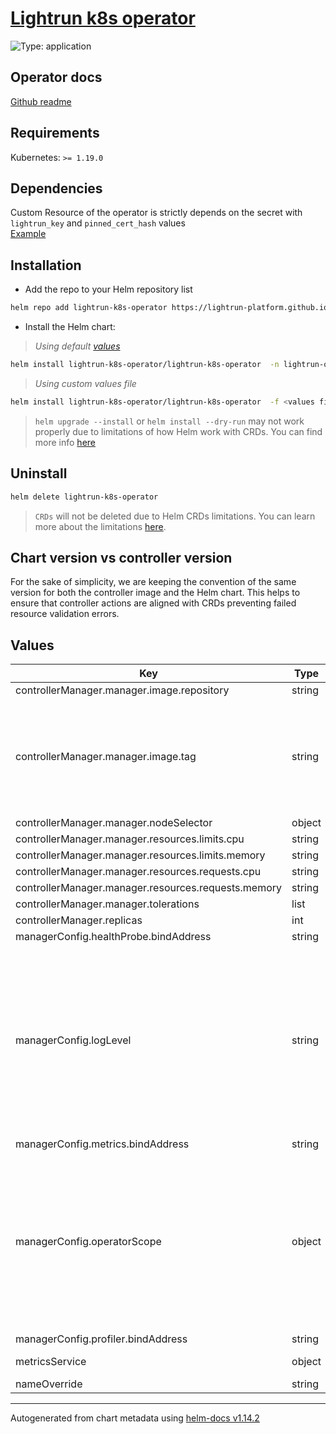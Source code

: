 # [Lightrun k8s operator](https://github.com/lightrun-platform/lightrun-k8s-operator)

![Type: application](https://img.shields.io/badge/Type-application-informational?style=flat-square)

## Operator docs
[Github readme](https://github.com/lightrun-platform/lightrun-k8s-operator/tree/main/docs)

## Requirements

Kubernetes: `>= 1.19.0`

## Dependencies

Custom Resource of the operator is strictly depends on the secret with `lightrun_key` and `pinned_cert_hash` values  
[Example](https://github.com/lightrun-platform/lightrun-k8s-operator/tree/main/examples/lightrunjavaagent.yaml#L56)

## Installation  
- Add the repo to your Helm repository list
```sh 
helm repo add lightrun-k8s-operator https://lightrun-platform.github.io/lightrun-k8s-operator
```

-  Install the Helm chart:   
> _Using default [values](../lightrun-operator/values.yaml)_  
  
```sh
helm install lightrun-k8s-operator/lightrun-k8s-operator  -n lightrun-operator --create-namespace
```  

  > _Using custom values file_

```sh
helm install lightrun-k8s-operator/lightrun-k8s-operator  -f <values file>  -n lightrun-operator --create-namespace
```
> `helm upgrade --install` or `helm install --dry-run` may not work properly due to limitations of how Helm work with CRDs.
You can find more info [here](https://helm.sh/docs/chart_best_practices/custom_resource_definitions/)


## Uninstall
```sh
helm delete lightrun-k8s-operator
```
> `CRDs` will not be deleted due to Helm CRDs limitations. You can learn more about the limitations [here](https://helm.sh/docs/topics/charts/#limitations-on-crds).

## Chart version vs controller version
For the sake of simplicity, we are keeping the convention of the same version for both the controller image and the Helm chart. This helps to ensure that controller actions are aligned with CRDs preventing failed resource validation errors.


## Values

| Key | Type | Default | Description |
|-----|------|---------|-------------|
| controllerManager.manager.image.repository | string | `"lightruncom/lightrun-k8s-operator"` |  |
| controllerManager.manager.image.tag | string | `"latest"` | For simplicity of version compatibilities we are keeping the same controller and chart versions So the most safe approach is to use same version as the Chart. When installing chart from the helm repo, every helm package version will have controller image set to chart version |
| controllerManager.manager.nodeSelector | object | `{}` |  |
| controllerManager.manager.resources.limits.cpu | string | `"500m"` |  |
| controllerManager.manager.resources.limits.memory | string | `"128Mi"` |  |
| controllerManager.manager.resources.requests.cpu | string | `"10m"` |  |
| controllerManager.manager.resources.requests.memory | string | `"64Mi"` |  |
| controllerManager.manager.tolerations | list | `[]` |  |
| controllerManager.replicas | int | `1` |  |
| managerConfig.healthProbe.bindAddress | string | `":8081"` |  |
| managerConfig.logLevel | string | `"info"` | Log level: 1 - 5 Higher number - more logs Documentation of logr module https://pkg.go.dev/github.com/go-logr/logr@v1.2.0#hdr-Verbosity On level info (0) (default) you'll see only deployments that are being added or deleted and errors On level 1 you'll see 1 additional log per every successful reconciliation loop run On level 2 you'll see all debug prints with intermediate steps while patching deployment per every reconciliation loop run |
| managerConfig.metrics.bindAddress | string | `":8080"` |  |
| managerConfig.operatorScope | object | `{"namespacedScope":false,"namespaces":["default"]}` | Operator may work in 2 scopes: cluster and namespaced Cluster scope will give permissions to operator to watch and patch deployment in the whole cluster With namespaced scope you need to provide list of namespaces that operator will be able to watch. Namespaced scope implemented by both controller code and creation of the appropriate Roles by the chart Any change to the list of namespaces will cause restart of the operator controller pod. |
| managerConfig.profiler.bindAddress | string | `""` |  |
| metricsService | object | `{"ports":[{"name":"http","port":8080,"protocol":"TCP","targetPort":8080}],"type":"ClusterIP"}` | Metrics service for prometheus compatible poller |
| nameOverride | string | `"lightrun-k8s-operator"` |  |

----------------------------------------------
Autogenerated from chart metadata using [helm-docs v1.14.2](https://github.com/norwoodj/helm-docs/releases/v1.14.2)
